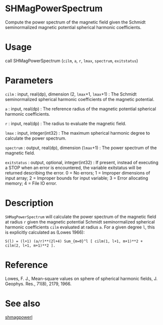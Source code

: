 # SHMagPowerSpectrum

Compute the power spectrum of the magnetic field given the Schmidt seminormalized magnetic potential spherical harmonic coefficients.

# Usage

call SHMagPowerSpectrum (`cilm`, `a`, `r`, `lmax`, `spectrum`, `exitstatus`)

# Parameters

`cilm` : input, real(dp), dimension (2, `lmax`+1, `lmax`+1)
:   The Schmidt seminormalized spherical harmonic coefficients of the magnetic potential.

`a` : input, real(dp)
:   The reference radius of the magnetic potential spherical harmonic coefficients.

`r` : input, real(dp)
:   The radius to evaluate the magnetic field.

`lmax` : input, integer(int32)
:   The maximum spherical harmonic degree to calculate the power spectrum.

`spectrum` : output, real(dp), dimension (`lmax`+1)
:   The power spectrum of the magnetic field.

`exitstatus` : output, optional, integer(int32)
:   If present, instead of executing a STOP when an error is encountered, the variable exitstatus will be returned describing the error. 0 = No errors; 1 = Improper dimensions of input array; 2 = Improper bounds for input variable; 3 = Error allocating memory; 4 = File IO error.

# Description

`SHMagPowerSpectrum` will calculate the power spectrum of the magnetic field at radius `r` given the magnetic potential Schmidt seminormalized spherical harmonic coefficients `cilm` evaluated at radius `a`. For a given degree `l`, this is explicitly calculated as (Lowes 1966):

`S(l) = (l+1) (a/r)**(2l+4) Sum_{m=0}^l [ cilm(1, l+1, m+1)**2 + cilm(2, l+1, m+1)**2 ].`

# Reference

Lowes, F. J., Mean-square values on sphere of spherical harmonic fields, J. Geophys. Res., 71(8), 2179, 1966.

# See also

[shmagpowerl](shmagpowerl.html)
